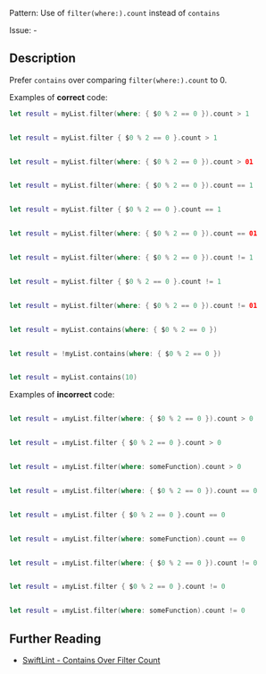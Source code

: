 Pattern: Use of `filter(where:).count` instead of `contains`

Issue: -

## Description

Prefer `contains` over comparing `filter(where:).count` to 0.

Examples of **correct** code:

```swift
let result = myList.filter(where: { $0 % 2 == 0 }).count > 1


let result = myList.filter { $0 % 2 == 0 }.count > 1


let result = myList.filter(where: { $0 % 2 == 0 }).count > 01


let result = myList.filter(where: { $0 % 2 == 0 }).count == 1


let result = myList.filter { $0 % 2 == 0 }.count == 1


let result = myList.filter(where: { $0 % 2 == 0 }).count == 01


let result = myList.filter(where: { $0 % 2 == 0 }).count != 1


let result = myList.filter { $0 % 2 == 0 }.count != 1


let result = myList.filter(where: { $0 % 2 == 0 }).count != 01


let result = myList.contains(where: { $0 % 2 == 0 })


let result = !myList.contains(where: { $0 % 2 == 0 })


let result = myList.contains(10)

```

Examples of **incorrect** code:
```swift

let result = ↓myList.filter(where: { $0 % 2 == 0 }).count > 0


let result = ↓myList.filter { $0 % 2 == 0 }.count > 0


let result = ↓myList.filter(where: someFunction).count > 0


let result = ↓myList.filter(where: { $0 % 2 == 0 }).count == 0


let result = ↓myList.filter { $0 % 2 == 0 }.count == 0


let result = ↓myList.filter(where: someFunction).count == 0


let result = ↓myList.filter(where: { $0 % 2 == 0 }).count != 0


let result = ↓myList.filter { $0 % 2 == 0 }.count != 0


let result = ↓myList.filter(where: someFunction).count != 0

```

## Further Reading

* [SwiftLint - Contains Over Filter Count](https://realm.github.io/SwiftLint/contains_over_filter_count.html)